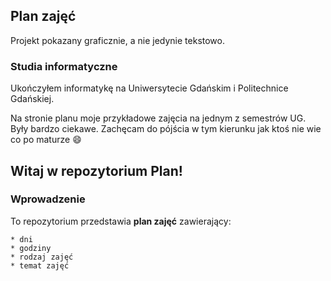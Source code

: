 ## Plan zajęć
Projekt pokazany graficznie, a nie jedynie tekstowo.

### Studia informatyczne

Ukończyłem informatykę na Uniwersytecie Gdańskim i Politechnice Gdańskiej.

Na stronie planu moje przykładowe zajęcia na jednym z semestrów UG.
Były bardzo ciekawe.
Zachęcam do pójścia w tym kierunku jak ktoś nie wie co po maturze :smile:

## Witaj w repozytorium Plan!

### Wprowadzenie

To repozytorium przedstawia **plan zajęć** zawierający:

```
* dni
* godziny
* rodzaj zajęć
* temat zajęć
```

